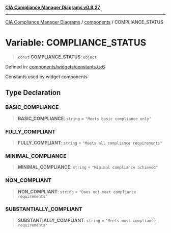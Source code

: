 [**CIA Compliance Manager Diagrams v0.8.27**](../../README.md)

***

[CIA Compliance Manager Diagrams](../../modules.md) / [components](../README.md) / COMPLIANCE\_STATUS

# Variable: COMPLIANCE\_STATUS

> `const` **COMPLIANCE\_STATUS**: `object`

Defined in: [components/widgets/constants.ts:6](https://github.com/Hack23/cia-compliance-manager/blob/26bb73ca86d23be8656cdd29d12202323a449310/src/components/widgets/constants.ts#L6)

Constants used by widget components

## Type Declaration

### BASIC\_COMPLIANCE

> **BASIC\_COMPLIANCE**: `string` = `"Meets basic compliance only"`

### FULLY\_COMPLIANT

> **FULLY\_COMPLIANT**: `string` = `"Meets all compliance requirements"`

### MINIMAL\_COMPLIANCE

> **MINIMAL\_COMPLIANCE**: `string` = `"Minimal compliance achieved"`

### NON\_COMPLIANT

> **NON\_COMPLIANT**: `string` = `"Does not meet compliance requirements"`

### SUBSTANTIALLY\_COMPLIANT

> **SUBSTANTIALLY\_COMPLIANT**: `string` = `"Meets most compliance requirements"`
